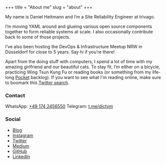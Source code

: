 +++
title = "About me"
slug = "about"
+++

My name is Daniel Heitmann and I’m a Site Reliability Engineer at trivago.

I’m moving YAML around and glueing various open source components together to form reliable systems at scale. I also occasionally contribute back to some of those projects.

I’ve also been hosting the DevOps & Infrastructure Meetup NRW in Düsseldorf for close to 5 years. Say hi if you’re there!

Apart from the doing stuff with computers, I spend a lot of time with my amazing girlfriend and our beautiful cats. To stay fit, I’m either on a bicycle, practicing Wing Tsun Kung Fu or reading books (or something from my life-long [Pocket](https://getpocket.com) backlog). If you want to see what I'm reading online, make sure to boomark this [Twitter search](https://twitter.com/search?q=from%3A%40dictvm%20%23justread&src=typed_query&f=live).

### Contact
WhatsApp: [+49 174 2456550](tel:00491742456550)
Telegram: [t.me/dictvm](https://t.me/@dictvm)

### Social
* [Blog](https://blog.dictvm.org)
* [Instagram](https://instagram.com/dictvm)
* [Twitter](https://instagram/dictvm)
* [Medium](https://medium.com/@dictvm)
* [GitHub](https://github.com/dictvm)
* [LinkedIn](https://www.linkedin.com/in/danielheitmannsre)
